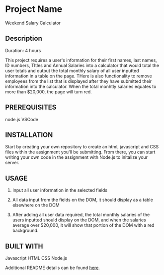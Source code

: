 # Project Name

Weekend Salary Calculator

## Description

Duration: 4 hours

This project requires a user's information for their first names, last names, ID numbers, TItles and Annual Salaries into a calculator that would total the user totals and output the total monthly salary of all user inputted information in a table on the page. THere is also functionality to remove employees from the list that is displayed after they have submitted their information into the calculator. When the total monhtly salaries equates to more than $20,000, the page will turn red.

## PREREQUISITES

node.js
VSCode

## INSTALLATION

Start by creating your own repository to create an html, javascript and CSS files within the assignment you'll be submitting. From there, you can start writing your own code in the assignment with Node.js to initalize your server.

## USAGE

1. Input all user information in the selected fields

2. All data input from the fields on the DOM, it should display as a table elsewhere on the DOM

3. After adding all user data required, the total monthly salaries of the users inputted should display on the DOM, and when the salaries average over $20,000, it will show that portion of the DOM with a red background.

## BUILT WITH

Javascript
HTML
CSS
Node.js

Additional README details can be found [here](https://github.com/PrimeAcademy/readme-template/blob/master/README.md).
